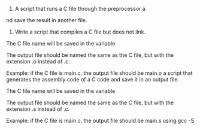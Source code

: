 1. A script that runs a C file through the preprocessor a

nd save the result in another file.
1. Write a script that compiles a C file but does not link.



The C file name will be saved in the variable 

The output file should be named the same as the C file, but with the extension .o instead of .c.

Example: if the C file is main.c, the output file should be main.o
a script that generates the assembly code of a C code and save it in an output file.



The C file name will be saved in the variable 

The output file should be named the same as the C file, but with the extension .s instead of .c.

Example: if the C file is main.c, the output file should be main.s using gcc -S 
